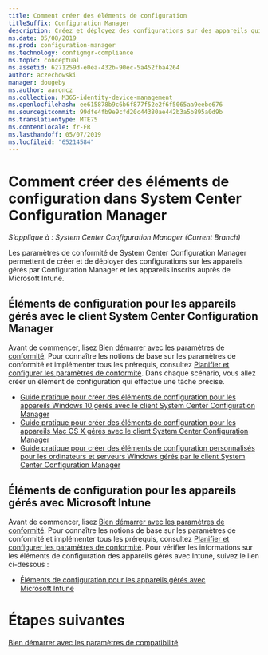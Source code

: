 ```yaml
---
title: Comment créer des éléments de configuration
titleSuffix: Configuration Manager
description: Créez et déployez des configurations sur des appareils qui sont à la fois gérés par System Center Configuration Manager et inscrits auprès de Microsoft Intune.
ms.date: 05/08/2019
ms.prod: configuration-manager
ms.technology: configmgr-compliance
ms.topic: conceptual
ms.assetid: 6271259d-e0ea-432b-90ec-5a452fba4264
author: aczechowski
manager: dougeby
ms.author: aaroncz
ms.collection: M365-identity-device-management
ms.openlocfilehash: ee615878b9c6b6f877f52e2f6f5065aa9eebe676
ms.sourcegitcommit: 99dfe4fb9e9cfd20c44380ae442b3a5b895a0d9b
ms.translationtype: MTE75
ms.contentlocale: fr-FR
ms.lasthandoff: 05/07/2019
ms.locfileid: "65214584"
---
```

# <a name="how-to-create-configuration-items-in-system-center-configuration-manager"></a>Comment créer des éléments de configuration dans System Center Configuration Manager

*S’applique à : System Center Configuration Manager (Current Branch)*

Les paramètres de conformité de System Center Configuration Manager permettent de créer et de déployer des configurations sur les appareils gérés par Configuration Manager et les appareils inscrits auprès de Microsoft Intune. 


## <a name="configuration-items-for-devices-managed-with-the-system-center-configuration-manager-client"></a>Éléments de configuration pour les appareils gérés avec le client System Center Configuration Manager

 Avant de commencer, lisez [Bien démarrer avec les paramètres de conformité](../../compliance/get-started/get-started-with-compliance-settings.md). Pour connaître les notions de base sur les paramètres de conformité et implémenter tous les prérequis, consultez [Planifier et configurer les paramètres de conformité](../../compliance/plan-design/plan-for-and-configure-compliance-settings.md). Dans chaque scénario, vous allez créer un élément de configuration qui effectue une tâche précise.

   - [Guide pratique pour créer des éléments de configuration pour les appareils Windows 10 gérés avec le client System Center Configuration Manager](../../compliance/deploy-use/create-configuration-items-for-windows-10-devices-managed-with-the-client.md)  
  - [Guide pratique pour créer des éléments de configuration pour les appareils Mac OS X gérés avec le client System Center Configuration Manager](../../compliance/deploy-use/create-configuration-items-for-mac-os-x-devices-managed-with-the-client.md)  
  - [Guide pratique pour créer des éléments de configuration personnalisés pour les ordinateurs et serveurs Windows gérés par le client System Center Configuration Manager](../../compliance/deploy-use/create-custom-configuration-items-for-windows-desktop-and-server-computers-managed-with-the-client.md)  

## <a name="configuration-items-for-devices-managed-with-intune"></a>Éléments de configuration pour les appareils gérés avec Microsoft Intune

 Avant de commencer, lisez [Bien démarrer avec les paramètres de conformité](../../compliance/get-started/get-started-with-compliance-settings.md). Pour connaître les notions de base sur les paramètres de conformité et implémenter tous les prérequis, consultez [Planifier et configurer les paramètres de conformité](../../compliance/plan-design/plan-for-and-configure-compliance-settings.md). Pour vérifier les informations sur les éléments de configuration des appareils gérés avec Intune, suivez le lien ci-dessous :

- [Éléments de configuration pour les appareils gérés avec Microsoft Intune](../../compliance/deploy-use/configuration-items-for-devices-managed-without-the-client.md)  


# <a name="next-steps"></a>Étapes suivantes

[Bien démarrer avec les paramètres de compatibilité](../../compliance/get-started/get-started-with-compliance-settings.md)